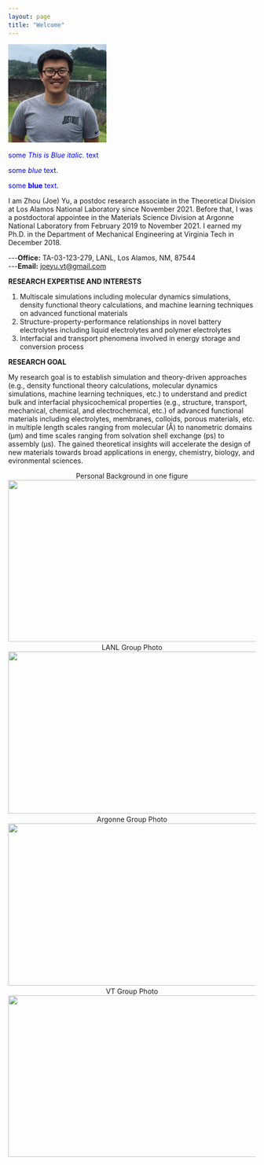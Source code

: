 ```yaml
---
layout: page
title: "Welcome"
---
```


<img src="./assets/headshot.JPG" width="200" height="200">  

<span style="color:blue">some *This is Blue italic.* text</span>

<span style="color:blue">some *blue* text</span>.

<span style="color:blue">some **blue** text</span>.

I am Zhou (Joe) Yu, a postdoc research associate in the Theoretical Division at Los Alamos National Laboratory since November 2021. Before that, I was a postdoctoral appointee in the Materials Science Division at Argonne National Laboratory from February 2019 to November 2021. I earned my Ph.D. in the Department of Mechanical Engineering at Virginia Tech in December 2018.

---**Office:** TA-03-123-279, LANL, Los Alamos, NM, 87544      
---**Email:** joeyu.vt@gmail.com

**RESEARCH EXPERTISE AND INTERESTS**
1. Multiscale simulations including molecular dynamics simulations, density functional theory calculations, and machine learning techniques on advanced functional materials
2. Structure-property-performance relationships in novel battery electrolytes including liquid electrolytes and polymer electrolytes
3. Interfacial and transport phenomena involved in energy storage and conversion process 


**RESEARCH GOAL**

My research goal is to establish simulation and theory-driven approaches (e.g., density functional theory calculations, molecular dynamics simulations, machine learning techniques, etc.) to understand and predict bulk and interfacial physicochemical properties (e.g., structure, transport, mechanical, chemical, and electrochemical, etc.) of advanced functional materials including electrolytes, membranes, colloids, porous materials, etc. in multiple length scales ranging from molecular (Å) to nanometric domains (μm) and time scales ranging from solvation shell exchange (ps) to assembly (μs). The gained theoretical insights will accelerate the design of new materials towards broad applications in energy, chemistry, biology, and evironmental sciences.



<center>
    Personal Background in one figure
</center>

<center>
    <img src="https://zhou-joe-yu.github.io/assets/background.png" width="650" height="329">
</center>

<center>
    LANL Group Photo
</center>

<center>
    <img src="https://zhou-joe-yu.github.io/assets/LANL_group.jpg" width="650" height="330">
</center>

<center>
    Argonne Group Photo
</center>

<center>
    <img src="https://zhou-joe-yu.github.io/assets/Argonne_group.JPG" width="650" height="330">
</center> 

<center>
    VT Group Photo
</center>

<center>
    <img src="https://zhou-joe-yu.github.io/assets/VT_group.JPG" width="650" height="329">
</center>


